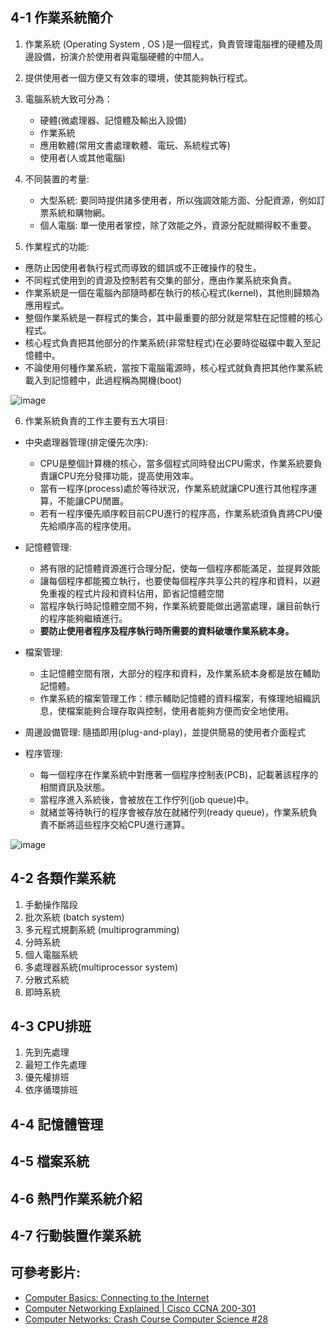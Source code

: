 ## 4-1 作業系統簡介
1. 作業系統 (Operating System , OS )是一個程式，負責管理電腦裡的硬體及周邊設備，扮演介於使用者與電腦硬體的中間人。
2. 提供使用者一個方便又有效率的環境，使其能夠執行程式。
3. 電腦系統大致可分為：
   * 硬體(微處理器、記憶體及輸出入設備)
   * 作業系統
   * 應用軟體(常用文書處理軟體、電玩、系統程式等)
   * 使用者(人或其他電腦)

4. 不同裝置的考量:
   * 大型系統: 要同時提供諸多使用者，所以強調效能方面、分配資源，例如訂票系統和購物網。
   * 個人電腦: 單一使用者掌控，除了效能之外，資源分配就顯得較不重要。

5. 作業程式的功能:
* 應防止因使用者執行程式而導致的錯誤或不正確操作的發生。
* 不同程式使用到的資源及控制若有交集的部分，應由作業系統來負責。
* 作業系統是一個在電腦內部隨時都在執行的核心程式(kernel)，其他則歸類為應用程式。
* 整個作業系統是一群程式的集合，其中最重要的部分就是常駐在記憶體的核心程式。
* 核心程式負責把其他部分的作業系統(非常駐程式)在必要時從磁碟中載入至記憶體中。
* 不論使用何種作業系統，當按下電腦電源時，核心程式就負責把其他作業系統載入到記憶體中，此過程稱為開機(boot)

![image](https://user-images.githubusercontent.com/91866985/143690163-bb701c7b-ba16-4771-90b6-9d2abdb48b32.png)

6. 作業系統負責的工作主要有五大項目: 

* 中央處理器管理(排定優先次序):
   * CPU是整個計算機的核心，當多個程式同時發出CPU需求，作業系統要負責讓CPU充分發揮功能，提高使用效率。
   * 當有一程序(process)處於等待狀況，作業系統就讓CPU進行其他程序運算，不能讓CPU閒置。
   * 若有一程序優先順序較目前CPU進行的程序高，作業系統須負責將CPU優先給順序高的程序使用。


* 記憶體管理:
   * 將有限的記憶體資源進行合理分配，使每一個程序都能滿足，並提昇效能
   * 讓每個程序都能獨立執行，也要使每個程序共享公共的程序和資料，以避免重複的程式片段和資料佔用，節省記憶體空間
   * 當程序執行時記憶體空間不夠，作業系統要能做出適當處理，讓目前執行的程序能夠繼續進行。
   *  **要防止使用者程序及程序執行時所需要的資料破壞作業系統本身。** 


* 檔案管理: 
   * 主記憶體空間有限，大部分的程序和資料，及作業系統本身都是放在輔助記憶體。
   * 作業系統的檔案管理工作：標示輔助記憶體的資料檔案，有條理地組織訊息，使檔案能夠合理存取與控制，使用者能夠方便而安全地使用。

* 周邊設備管理: 隨插即用(plug-and-play)，並提供簡易的使用者介面程式

* 程序管理:
   * 每一個程序在作業系統中對應著一個程序控制表(PCB)，記載著該程序的相關資訊及狀態。
   * 當程序進入系統後，會被放在工作佇列(job queue)中。
   * 就緒並等待執行的程序會被存放在就緒佇列(ready queue)，作業系統負責不斷將這些程序交給CPU進行運算。


![image](https://user-images.githubusercontent.com/91866985/143690264-d25fb534-eba0-4495-aba3-331b9aea0a5c.png)


## 4-2 各類作業系統
1. 手動操作階段
2. 批次系統 (batch system)
3. 多元程式規劃系統 (multiprogramming)
4. 分時系統
5. 個人電腦系統
6. 多處理器系統(multiprocessor system)
7. 分散式系統
8. 即時系統

## 4-3 CPU排班
1. 先到先處理
2. 最短工作先處理
3. 優先權排班
4. 依序循環排班



## 4-4 記憶體管理
## 4-5 檔案系統
## 4-6 熱門作業系統介紹
## 4-7 行動裝置作業系統






## 可參考影片:
* [Computer Basics: Connecting to the Internet](https://www.youtube.com/watch?v=93-3zmVvCGU)
* [Computer Networking Explained | Cisco CCNA 200-301](https://www.youtube.com/watch?v=tSodBEAJz9Y)
* [Computer Networks: Crash Course Computer Science #28](https://www.youtube.com/watch?v=3QhU9jd03a0)
